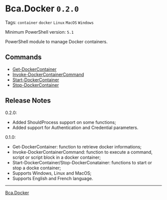 # Bca.Docker `0.2.0`
Tags: `container` `docker` `Linux` `MacOS` `Windows`

Minimum PowerShell version: `5.1`

PowerShell module to manage Docker containers.

## Commands
- [Get-DockerContainer](commands/Get-DockerContainer.md)
- [Invoke-DockerContainerCommand](commands/Invoke-DockerContainerCommand.md)
- [Start-DockerContainer](commands/Start-DockerContainer.md)
- [Stop-DockerContainer](commands/Stop-DockerContainer.md)

## Release Notes
0.2.0:
- Added ShouldProcess support on some functions;
- Added support for Authentication and Credential parameters.

0.1.0:
- Get-DockerContainer: function to retrieve docker informations;
- Invoke-DockerContainerCommand: function to execute a command, script or script block in a docker container;
- Start-DockerContainer/Stop-DockerConatainer: functions to start or stop a docke container;
- Supports Windows, Linux and MacOS;
- Supports English and French language.
---
[Bca.Docker](https://github.com/baptistecabrera/bca-docker)
